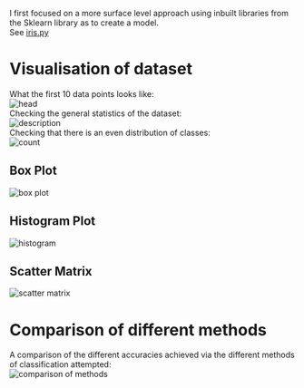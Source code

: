 I first focused on a more surface level approach using inbuilt libraries from the Sklearn library as to create a model.  
See [iris.py](https://github.com/JanThan/LearningML/blob/master/IRIS/iris.py)  

# Visualisation of dataset
What the first 10 data points looks like:  
![head](https://github.com/JanThan/LearningML/blob/master/IRIS/images/head.PNG)  
Checking the general statistics of the dataset:  
![description](https://github.com/JanThan/LearningML/blob/master/IRIS/images/descr.PNG)  
Checking that there is an even distribution of classes:  
![count](https://github.com/JanThan/LearningML/blob/master/IRIS/images/count.PNG)  

## Box Plot
![box plot](https://github.com/JanThan/LearningML/blob/master/IRIS/images/box_plot.PNG)  
## Histogram Plot  
![histogram](https://github.com/JanThan/LearningML/blob/master/IRIS/images/hist_plot.PNG)  
## Scatter Matrix  
![scatter matrix](https://github.com/JanThan/LearningML/blob/master/IRIS/images/scatter_matrix.PNG)  

# Comparison of different methods
A comparison of the different accuracies achieved via the different methods of classification attempted:  
![comparison of methods](https://github.com/JanThan/LearningML/blob/master/IRIS/images/comparison_methods.PNG)

